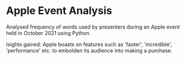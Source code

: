 # Apple Event Analysis

Analysed frequency of words used by presenters during an Apple event held in October 2021 using Python.

Isights gained: Apple boasts on features such as 'faster', 'incredible', 'performance' etc. to embolden its audience into making a purchase.
